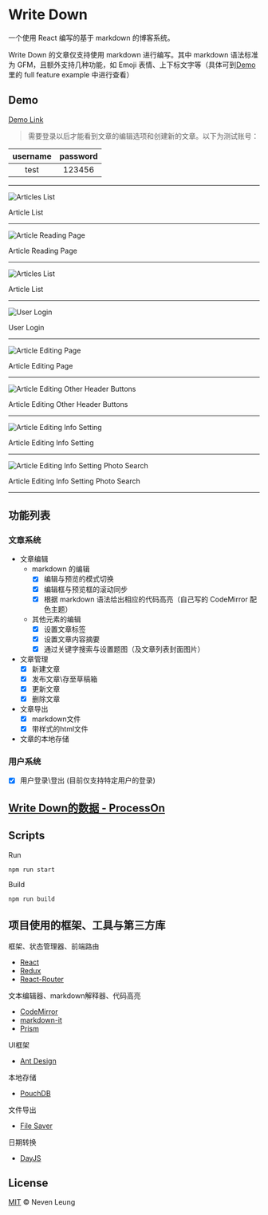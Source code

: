# Write Down

一个使用 React 编写的基于 markdown 的博客系统。

Write Down 的文章仅支持使用 markdown 进行编写。其中 markdown 语法标准为 GFM，且额外支持几种功能，如 Emoji 表情、上下标文字等（具体可到[Demo](https://nevenleung.github.io/write-down/)里的 full feature example 中进行查看）


## Demo

[Demo Link](https://nevenleung.github.io/write-down/)

> 需要登录以后才能看到文章的编辑选项和创建新的文章。以下为测试账号：

| username | password |
| :------: | :------: |
| test     | 123456   |

---

![Articles List](https://github.com/NevenLeung/write-down/blob/master/demo/articles-list.jpg)

Article List

---

![Article Reading Page](https://github.com/NevenLeung/write-down/blob/master/demo/article-reading-page.jpg)

Article Reading Page

---

![Articles List](https://github.com/NevenLeung/write-down/blob/master/demo/articles-list.gif)

Article List

---

![User Login](https://github.com/NevenLeung/write-down/blob/master/demo/user-login.gif)

User Login

---

![Article Editing Page](https://github.com/NevenLeung/write-down/blob/master/demo/article-content-editing.gif)

Article Editing Page

---

![Article Editing Other Header Buttons](https://github.com/NevenLeung/write-down/blob/master/demo/article-editing-other-header-buttons.gif)

Article Editing Other Header Buttons

---

![Article Editing Info Setting](https://github.com/NevenLeung/write-down/blob/master/demo/article-editing-info-setting.gif)

Article Editing Info Setting

---

![Article Editing Info Setting Photo Search](https://github.com/NevenLeung/write-down/blob/master/demo/article-editing-info-setting-photo-search.gif)

Article Editing Info Setting Photo Search

---

## 功能列表

### 文章系统

- 文章编辑
  - markdown 的编辑
    - [x] 编辑与预览的模式切换
    - [x] 编辑框与预览框的滚动同步
    - [x] 根据 markdown 语法给出相应的代码高亮（自己写的 CodeMirror 配色主题）
  - 其他元素的编辑
    - [x] 设置文章标签
    - [x] 设置文章内容摘要
    - [x] 通过关键字搜索与设置题图（及文章列表封面图片）
- 文章管理
  - [x] 新建文章
  - [x] 发布文章\存至草稿箱
  - [x] 更新文章
  - [x] 删除文章
- 文章导出
  - [x] markdown文件
  - [x] 带样式的html文件
- 文章的本地存储

### 用户系统

- [x] 用户登录\登出 (目前仅支持特定用户的登录)

## [Write Down的数据 - ProcessOn](https://www.processon.com/view/link/5c2110f8e4b056243683909e)

## Scripts

Run

```
npm run start
```

Build

```
npm run build
```

## 项目使用的框架、工具与第三方库

框架、状态管理器、前端路由

- [React](https://github.com/facebook/react/)
- [Redux](https://github.com/reactjs/redux/)
- [React-Router](https://github.com/ReactTraining/react-router)

文本编辑器、markdown解释器、代码高亮

- [CodeMirror](https://github.com/codemirror/CodeMirror/)
- [markdown-it](https://github.com/markdown-it/markdown-it/)
- [Prism](https://github.com/PrismJS/prism/)

UI框架

- [Ant Design](https://github.com/ant-design/ant-design/)

本地存储

- [PouchDB](https://github.com/pouchdb/pouchdb/)

文件导出

- [File Saver](https://github.com/eligrey/FileSaver.js/)

日期转换

- [DayJS](https://github.com/iamkun/dayjs)


## License

[MIT](https://github.com/NevenLeung/write-down/blob/master/LICENSE) © Neven Leung